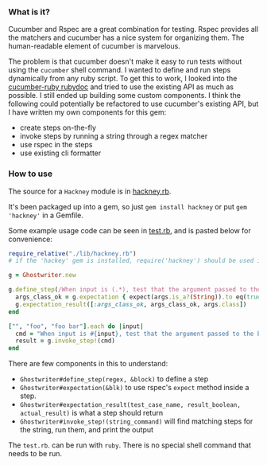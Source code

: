 ### What is it?

Cucumber and Rspec are a great combination for testing. Rspec provides all the matchers and
cucumber has a nice system for organizing them. The human-readable element of cucumber is marvelous.

The problem is that cucumber doesn't make it easy to run tests without using the `cucumber` shell command.
I wanted to define and run steps dynamically from any ruby script. To get this to work, I looked into the
[cucumber-ruby rubydoc](http://www.rubydoc.info/github/cucumber/cucumber-ruby/) and tried to use the existing API
as much as possible. I still ended up building some custom components. I think the following could potentially be refactored to use
cucumber's existing API, but I have written my own components for this gem:

- create steps on-the-fly
- invoke steps by running a string through a regex matcher
- use rspec in the steps
- use existing cli formatter


### How to use

The source for a `Hackney` module is in [hackney.rb](./lib/hackney.rb).

It's been packaged up into a gem, so just `gem install hackney` or put `gem 'hackney'` in a Gemfile.

Some example usage code can be seen in [test.rb](./test.rb), and is pasted below for convenience:

```ruby
require_relative("./lib/hackney.rb")
# if the 'hackey' gem is installed, require('hackney') should be used instead

g = Ghostwriter.new

g.define_step(/When input is (.*), test that the argument passed to the block is a string/) do |args|
  args_class_ok = g.expectation { expect(args.is_a?(String)).to eq(true) }
  g.expectation_result([:args_class_ok, args_class_ok, args.class])
end

["", "foo", "foo bar"].each do |input|
  cmd = "When input is #{input}, test that the argument passed to the block is a string"
  result = g.invoke_step!(cmd)
end
```

There are few components in this to understand:

- `Ghostwriter#define_step(regex, &block)` to define a step
- `Ghostwriter#expectation(&blk)` to use rspec's `expect` method inside a step.
- `Ghostwriter#expectation_result(test_case_name, result_boolean, actual_result)` is what a step should return
- `Ghostwriter#invoke_step!(string_command)` will find matching steps for the string, run them, and print the output

The `test.rb`. can be run with `ruby`. There is no special shell command that needs to be run. 
